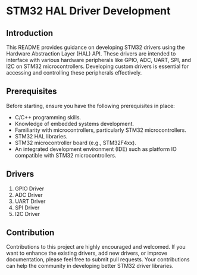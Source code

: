# STM32 HAL Driver Development

## Introduction

This README provides guidance on developing STM32 drivers using the Hardware Abstraction Layer (HAL) API. These drivers are intended to interface with various hardware peripherals like GPIO, ADC, UART, SPI, and I2C on STM32 microcontrollers. Developing custom drivers is essential for accessing and controlling these peripherals effectively.


## Prerequisites

Before starting, ensure you have the following prerequisites in place:

* C/C++ programming skills.
* Knowledge of embedded systems development.
* Familiarity with microcontrollers, particularly STM32 microcontrollers.
* STM32 HAL libraries.
* STM32 microcontroller board (e.g., STM32F4xx).
* An integrated development environment (IDE) such as platform IO compatible with STM32 microcontrollers.

## Drivers

1. GPIO Driver
2. ADC Driver
3. UART Driver
4. SPI Driver
5. I2C Driver


## Contribution

Contributions to this project are highly encouraged and welcomed. If you want to enhance the existing drivers, add new drivers, or improve documentation, please feel free to submit pull requests. Your contributions can help the community in developing better STM32 driver libraries.
